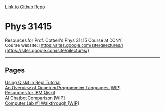 \
[Link to Github Repo](https://github.com/simonsavitt/Phys31415/)
# Phys 31415
Resources for Prof. Cottrell's Phys 31415 Course at CCNY\
Course website: [https://sites.google.com/site/qilectures/](https://sites.google.com/site/qilectures/)


***

## Pages
[Using Qiskit in Repl Tutorial](ReplTutorial.md)\
[An Overview of Quantum Programming Languages [WIP]](QCproglang.md)\
[Resources for IBM Qiskit](QiskitResources.md)\
[AI Chatbot Comparison [WIP]](AIchatbots.md)\
[Computer Lab #1 Walkthrough [WIP]](Lab1.md)
